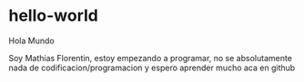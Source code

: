 # hello-world

Hola Mundo

Soy Mathias Florentin, estoy empezando a programar, no se absolutamente nada de codificacion/programacion y espero aprender mucho aca en github
